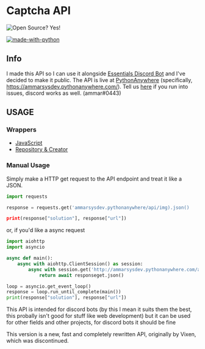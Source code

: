 # Captcha API
![Open Source? Yes!](https://badgen.net/badge/Open%20Source%20%3F/Yes%21/blue?icon=github)

[![made-with-python](https://img.shields.io/badge/Made%20with-Python-1f425f.svg)](https://www.python.org/)

## Info
I made this API so I can use it alongside [Essentials Discord Bot](https://github.com/Ammar-sys/essentials) and I've decided to make it public. The API is live at [PythonAnywhere](https://pythonanywhere.com/) (specifically, https://ammarsysdev.pythonanywhere.com/). Tell us [here](https://github.com/Ammar-sys/captchaAPI/issues) if you run into issues, discord works as well. (ammar#0443)

## USAGE

### Wrappers

 - [JavaScript](https://www.npmjs.com/package/essentials-captcha)
 - [Repository & Creator](https://github.com/SpeckyYT/essentials-captcha#readme)

### Manual Usage

Simply make a HTTP get request to the API endpoint and treat it like a JSON.

```python
import requests

response = requests.get('ammarsysdev.pythonanywhere/api/img).json()

print(response["solution"], response["url"])
```

or, if you'd like a async request

```python
import aiohttp
import asyncio

async def main():
    async with aiohttp.ClientSession() as session:
        async with session.get('http://ammarsysdev.pythonanywhere.com/api/img') as responseget:
            return await responseget.json()

loop = asyncio.get_event_loop()
response = loop.run_until_complete(main())
print(response["solution"], response["url"])
```

This API is intended for discord bots (by this I mean it suits them the best, this probally isn't good for stuff like web development) but it can be used for other fields and other projects, for discord bots it should be fine

This version is a new, fast and completely rewritten API, originally by Vixen, which was discontinued.
